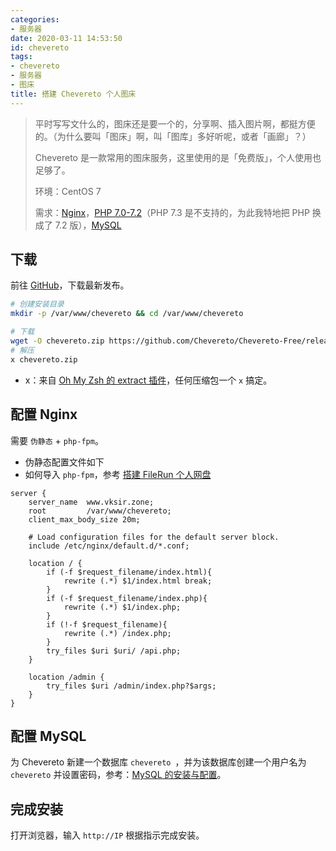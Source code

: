 ```yaml
---
categories:
- 服务器
date: 2020-03-11 14:53:50
id: chevereto
tags:
- chevereto
- 服务器
- 图床
title: 搭建 Chevereto 个人图床
---
```


> 平时写写文什么的，图床还是要一个的，分享啊、插入图片啊，都挺方便的。（为什么要叫「图床」啊，叫「图库」多好听呢，或者「画廊」？）
>
> Chevereto 是一款常用的图床服务，这里使用的是「免费版」，个人使用也足够了。
>
> 环境：CentOS 7
>
> 需求：[Nginx](https://www.vksir.zone/posts/nginx/)，[PHP 7.0-7.2](https://www.vksir.zone/posts/php/)（PHP 7.3 是不支持的，为此我特地把 PHP 换成了 7.2 版），[MySQL](https://www.vksir.zone/posts/mysql/)

## 下载

<!-- more -->

前往 [GitHub](https://github.com/Chevereto/Chevereto-Free/releases)，下载最新发布。

```bash
# 创建安装目录
mkdir -p /var/www/chevereto && cd /var/www/chevereto

# 下载
wget -O chevereto.zip https://github.com/Chevereto/Chevereto-Free/releases
# 解压
x chevereto.zip
```

- x：来自 [Oh My Zsh 的 extract 插件](https://www.vksir.zone/posts/onmyzsh/)，任何压缩包一个 `x` 搞定。

## 配置 Nginx

需要 `伪静态` + `php-fpm`。

- 伪静态配置文件如下
- 如何导入 `php-fpm`，参考 [搭建 FileRun 个人网盘](https://www.vksir.zone/posts/filerun/)

```nginx
server {
    server_name  www.vksir.zone;
    root         /var/www/chevereto;
    client_max_body_size 20m;

    # Load configuration files for the default server block.
    include /etc/nginx/default.d/*.conf;

    location / {
        if (-f $request_filename/index.html){
            rewrite (.*) $1/index.html break;
        }
        if (-f $request_filename/index.php){
            rewrite (.*) $1/index.php;
        }
        if (!-f $request_filename){
            rewrite (.*) /index.php;
        }
        try_files $uri $uri/ /api.php;
    }

    location /admin {
        try_files $uri /admin/index.php?$args;
    }
}
```

## 配置 MySQL

为 Chevereto 新建一个数据库 `chevereto `，并为该数据库创建一个用户名为 `chevereto` 并设置密码，参考：[MySQL 的安装与配置](https://www.vksir.zone/posts/mysql/)。

## 完成安装

打开浏览器，输入 `http://IP` 根据指示完成安装。
